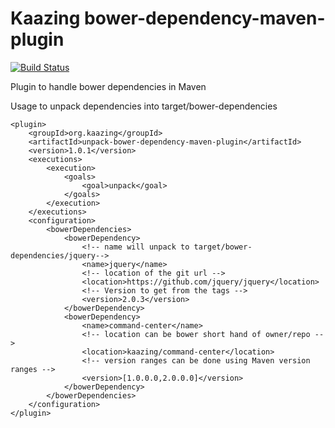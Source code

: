 # Kaazing bower-dependency-maven-plugin

[![Build Status][build-status-image]][build-status]

[build-status-image]: https://travis-ci.org/kaazing/bower-dependency-maven-plugin.svg?branch=develop
[build-status]: https://travis-ci.org/kaazing/bower-dependency-maven-plugin

Plugin to handle bower dependencies in Maven

Usage to unpack dependencies into target/bower-dependencies
```
<plugin>
    <groupId>org.kaazing</groupId>
    <artifactId>unpack-bower-dependency-maven-plugin</artifactId>
    <version>1.0.1</version>
    <executions>
        <execution>
            <goals>
                <goal>unpack</goal>
            </goals>
        </execution>
    </executions>
    <configuration>
        <bowerDependencies>
            <bowerDependency>
                <!-- name will unpack to target/bower-dependencies/jquery-->
                <name>jquery</name>
                <!-- location of the git url -->
                <location>https://github.com/jquery/jquery</location>
                <!-- Version to get from the tags -->
                <version>2.0.3</version>
            </bowerDependency>
            <bowerDependency>
                <name>command-center</name>
                <!-- location can be bower short hand of owner/repo -->
                <location>kaazing/command-center</location>
                <!-- version ranges can be done using Maven version ranges -->
                <version>[1.0.0.0,2.0.0.0]</version>
            </bowerDependency>
        </bowerDependencies>
    </configuration>
</plugin>
```
